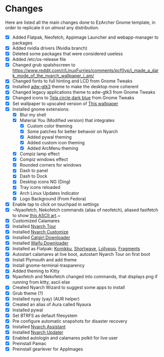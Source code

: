# Changes
Here are listed all the main changes done to EzArcher Gnome template, in order to replicate it on *almost* any distribution.

- [x] Added Flatpak, Neofetch, Appimage Launcher and webapp-manager to packages
- [x] Added nvidia drivers (Nvidia branch)
- [x] Deleted some packages that were considered useless
- [x] Added /etc/os-release file
- [x] Changed grub spalshscreen to https://www.reddit.com/r/LinuxFurries/comments/pcf0yp/i_made_a_dark_mode_of_the_nyarch_wallpaper_i_am/
- [x] Changed fonts to full hinting and LCD from Gnome Tweaks
- [x] Installed [adw-gtk3](https://github.com/lassekongo83/adw-gtk3) theme to make the desktop more coherent
- [x] Changed legacy applications theme to adw-gtk3 from Gnome Tweaks
- [x] Changed icons to [Tela circle dark blue](https://github.com/vinceliuice/Tela-circle-icon-theme) from Gnome Tweaks
- [x] Set wallpaper to upscaled version of [This wallpaper](https://wallhaven.cc/w/mpg7qk)
- [x] Installed gnome extensions:
    - [x] Blur my shell
    - [x] Material You (Modified version) that integrates
        - [x] Custom color theming
        - [x] Some patches for better behavoir on Nyarch 
        - [x] Added pywal theming
        - [x] Added custom icon theming
        - [x] Added ArcMenu theming  
    - [x] Compiz lamp effect
    - [x] Compiz windows effect
    - [x] Rounded corners for windows
    - [x] Dash to panel
    - [x] Dash to Dock
    - [x] Desktop icons NG (Ding)
    - [x] Tray icons reloaded
    - [x] Arch Linux Updates Indicator
    - [x] Logo Background (From Fedora)
- [x] Enable tap to click on touchpad in settings
- [x] ~Nyaofetch, Nekofetch commands (alias of neofetch), aliased fastfetch to show [this ASCII art](https://gist.github.com/jso8910/06e939e95bb0071f7a0d8f12a63c10ac).~
- [x] Customized Calamares
- [x] Installed [Nyarch Tour](https://github.com/NyarchLinux/NyarchTour)
- [x] Installed [Nyarch Customize](https://github.com/NyarchLinux/NyarchCustomize)
- [x] Installed [Catgirl Downloader](https://github.com/NyarchLinux/CatgirlDownloader)
- [x] Installed [Waifu Downloader](https://github.com/NyarchLinux/WaifuDownloader)
- [x] Installed as Flatpak: [Komikku](https://valos.gitlab.io/Komikku/), [Shortwave](https://gitlab.gnome.org/World/Shortwave), [Lollypop](https://wiki.gnome.org/Apps/Lollypop), [Fragments](https://gitlab.gnome.org/World/Fragments)
- [x] Autostart calamares at live boot, autostart Nyarch Tour on first boot
- [x] Install Plymouth and add theme
- [x] Install gnome-terminal-trasparency 
- [x] Added theming to Kitty
- [x] Nyaofetch and Nekofetch changed into commands, that displays png if running from kitty, ascii else
- [x] Created Nyarch Wizard to suggest some apps to install
- [X] Grub theme (?)
- [x] Installed nyay (yay) (AUR helper)
- [x] Created an alias of Aura called Nyaura
- [x] Installed pywal
- [x] Set BTRFS as default filesystem
- [x] Pre configure automatic snapshots for disaster recovery
- [x] Installed [Nyarch Assistant](https://github.com/NyarchLinux/NyarchAssistant)
- [x] Installed [Nyarch Updater](https://github.com/NyarchLinux/NyarchUpdater)
- [x] Enabled autologin and calamares polkit for live user
- [x] Preinstall Pamac
- [x] Preinstall gearlever for AppImages
